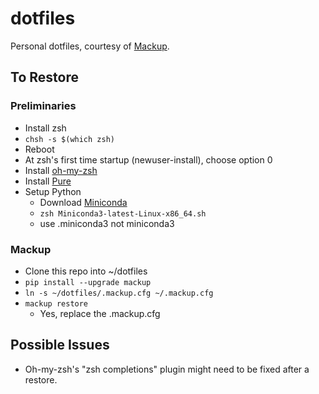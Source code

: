 # dotfiles
Personal dotfiles, courtesy of [Mackup](https://github.com/lra/mackup).

## To Restore

### Preliminaries

* Install zsh
* `chsh -s $(which zsh)`
* Reboot
* At zsh's first time startup (newuser-install), choose option 0
* Install [oh-my-zsh](https://github.com/ohmyzsh/ohmyzsh)
* Install [Pure](https://github.com/sindresorhus/pure)
* Setup Python
  * Download [Miniconda](https://docs.conda.io/en/latest/miniconda.html#linux-installers)
  * `zsh Miniconda3-latest-Linux-x86_64.sh`
  * use .miniconda3 not miniconda3

### Mackup

* Clone this repo into ~/dotfiles
* `pip install --upgrade mackup`
* `ln -s ~/dotfiles/.mackup.cfg ~/.mackup.cfg`
* `mackup restore`
  * Yes, replace the .mackup.cfg

## Possible Issues

* Oh-my-zsh's "zsh completions" plugin might need to be fixed after a restore.
